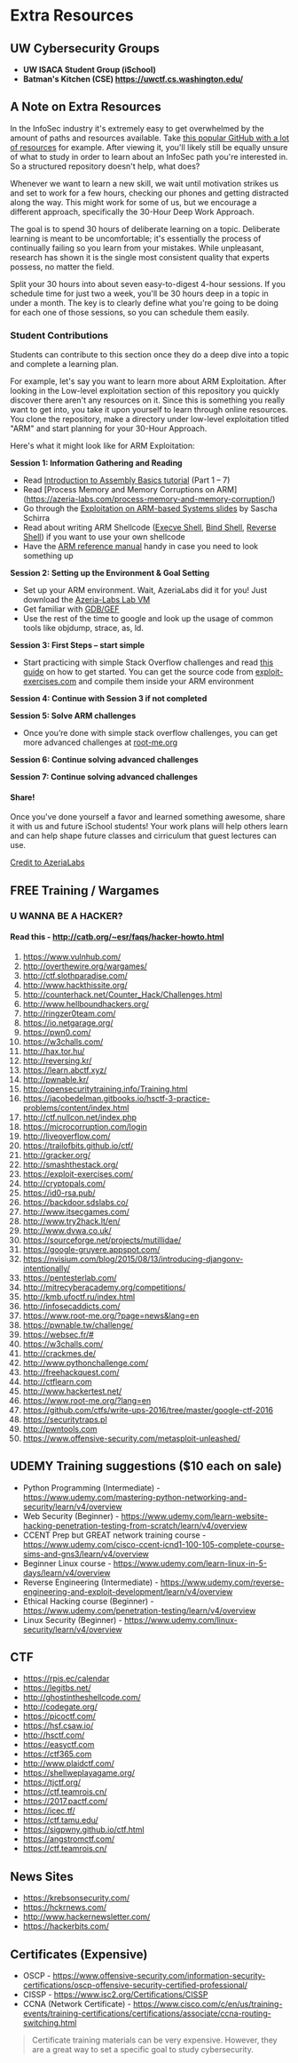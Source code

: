 # Extra Resources

## UW Cybersecurity Groups
* **UW ISACA Student Group (iSchool)**
* **Batman's Kitchen (CSE) https://uwctf.cs.washington.edu/**

A Note on Extra Resources
----------------------------

In the InfoSec industry it's extremely easy to get overwhelmed by the amount of paths and resources available. Take [this popular GitHub with a lot of resources](https://github.com/Hack-with-Github/Awesome-Hacking) for example. After viewing it, you'll likely still be equally unsure of what to study in order to learn about an InfoSec path you're interested in. So a structured repository doesn't help, what does?

Whenever we want to learn a new skill, we wait until motivation strikes us and set to work for a few hours, checking our phones and getting distracted along the way. This might work for some of us, but we encourage a different approach, specifically the 30-Hour Deep Work Approach.

The goal is to spend 30 hours of deliberate learning on a topic. Deliberate learning is meant to be uncomfortable; it's essentially the process of continually failing so you learn from your mistakes. While unpleasant, research has shown it is the single most consistent quality that experts possess, no matter the field.

Split your 30 hours into about seven easy-to-digest 4-hour sessions. If you schedule time for just two a week, you'll be 30 hours deep in a topic in under a month. The key is to clearly define what you're going to be doing for each one of those sessions, so you can schedule them easily.

### Student Contributions

Students can contribute to this section once they do a deep dive into a topic and complete a learning plan. 

For example, let's say you want to learn more about ARM Exploitation. After looking in the Low-level exploitation section of this repository you quickly discover there aren't any resources on it. Since this is something you really want to get into, you take it upon yourself to learn through online resources. You clone the repository, make a directory under low-level exploitation titled "ARM" and start planning for your 30-Hour Approach.

Here's what it might look like for ARM Exploitation:

**Session 1: Information Gathering and Reading**

* Read [Introduction to Assembly Basics tutorial](https://azeria-labs.com/writing-arm-assembly-part-1/) (Part 1 – 7)
* Read [Process Memory and Memory Corruptions on ARM] (https://azeria-labs.com/process-memory-and-memory-corruption/)
* Go through the [Exploitation on ARM-based Systems slides](https://github.com/sashs/arm_exploitation) by Sascha Schirra
* Read about writing ARM Shellcode ([Execve Shell](https://azeria-labs.com/writing-arm-shellcode/), [Bind Shell](https://azeria-labs.com/tcp-bind-shell-in-assembly-arm-32-bit/), [Reverse Shell](https://azeria-labs.com/tcp-reverse-shell-in-assembly-arm-32-bit/)) if you want to use your own shellcode
* Have the [ARM reference manual](http://infocenter.arm.com/help/index.jsp?topic=/com.arm.doc.dui0068b/index.html) handy in case you need to look something up

**Session 2: Setting up the Environment & Goal Setting**

* Set up your ARM environment. Wait, AzeriaLabs did it for you! Just download the [Azeria-Labs Lab VM](https://azeria-labs.com/arm-lab-vm/)
* Get familiar with [GDB/GEF](https://azeria-labs.com/debugging-with-gdb-introduction/)
* Use the rest of the time to google and look up the usage of common tools like objdump, strace, as, ld.

**Session 3: First Steps – start simple**

* Start practicing with simple Stack Overflow challenges and read [this guide](https://azeria-labs.com/part-3-stack-overflow-challenges/) on how to get started. You can get the source code from [exploit-exercises.com](https://exploit-exercises.com/protostar/) and compile them inside your ARM environment

**Session 4: Continue with Session 3 if not completed**

**Session 5: Solve ARM challenges**

* Once you’re done with simple stack overflow challenges, you can get more advanced challenges at [root-me.org](https://www.root-me.org/?page=recherche&lang=en&recherche=ARM)

**Session 6: Continue solving advanced challenges**

**Session 7: Continue solving advanced challenges**

#### Share!

Once you've done yourself a favor and learned something awesome, share it with us and future iSchool students! Your work plans will help others learn and can help shape future classes and cirriculum that guest lectures can use.

[Credit to AzeriaLabs](https://azeria-labs.com/the-importance-of-deep-work-the-30-hour-method-for-learning-a-new-skill/)

## FREE Training / Wargames

### U WANNA BE A HACKER?
#### Read this - http://catb.org/~esr/faqs/hacker-howto.html

1. https://www.vulnhub.com/
2. http://overthewire.org/wargames/
4. http://ctf.slothparadise.com/
6. http://www.hackthissite.org/
7. http://counterhack.net/Counter_Hack/Challenges.html
8. http://www.hellboundhackers.org/
9. http://ringzer0team.com/
10. https://io.netgarage.org/
11. https://pwn0.com/
12. https://w3challs.com/
13. http://hax.tor.hu/
14. http://reversing.kr/
15. https://learn.abctf.xyz/
16. http://pwnable.kr/
17. http://opensecuritytraining.info/Training.html
18. https://jacobedelman.gitbooks.io/hsctf-3-practice-problems/content/index.html
19. http://ctf.nullcon.net/index.php
20. https://microcorruption.com/login
21. http://liveoverflow.com/
22. https://trailofbits.github.io/ctf/
23. http://gracker.org/
24. http://smashthestack.org/
25. https://exploit-exercises.com/
26. http://cryptopals.com/
27. https://id0-rsa.pub/
28. https://backdoor.sdslabs.co/
29. http://www.itsecgames.com/
30. http://www.try2hack.lt/en/
31. http://www.dvwa.co.uk/
32. https://sourceforge.net/projects/mutillidae/
33. https://google-gruyere.appspot.com/
34. https://nvisium.com/blog/2015/08/13/introducing-djangonv-intentionally/
35. https://pentesterlab.com/
36. http://mitrecyberacademy.org/competitions/
37. http://kmb.ufoctf.ru/index.html
38. http://infosecaddicts.com/
39. https://www.root-me.org/?page=news&lang=en
40. https://pwnable.tw/challenge/
41. https://websec.fr/#
42. https://w3challs.com/
43. http://crackmes.de/
44. http://www.pythonchallenge.com/
45. http://freehackquest.com/
46. http://ctflearn.com
47. http://www.hackertest.net/
48. https://www.root-me.org/?lang=en
49. https://github.com/ctfs/write-ups-2016/tree/master/google-ctf-2016
50. https://securitytraps.pl
51. http://pwntools.com
52. https://www.offensive-security.com/metasploit-unleashed/

## UDEMY Training suggestions ($10 each on sale)
* Python Programming (Intermediate) - https://www.udemy.com/mastering-python-networking-and-security/learn/v4/overview
* Web Security (Beginner) - https://www.udemy.com/learn-website-hacking-penetration-testing-from-scratch/learn/v4/overview
* CCENT Prep but GREAT network training course - https://www.udemy.com/cisco-ccent-icnd1-100-105-complete-course-sims-and-gns3/learn/v4/overview
* Beginner Linux course - https://www.udemy.com/learn-linux-in-5-days/learn/v4/overview
* Reverse Engineering (Intermediate) - https://www.udemy.com/reverse-engineering-and-exploit-development/learn/v4/overview
* Ethical Hacking course (Beginner) - https://www.udemy.com/penetration-testing/learn/v4/overview
* Linux Security (Beginner) - https://www.udemy.com/linux-security/learn/v4/overview

## CTF
* https://rpis.ec/calendar
* https://legitbs.net/
* http://ghostintheshellcode.com/
* http://codegate.org/
* https://picoctf.com/
* https://hsf.csaw.io/
* http://hsctf.com/
* https://easyctf.com
* https://ctf365.com
* http://www.plaidctf.com/
* https://shellweplayagame.org/
* https://tjctf.org/
* https://ctf.teamrois.cn/
* https://2017.pactf.com/
* https://icec.tf/
* https://ctf.tamu.edu/
* https://sigpwny.github.io/ctf.html
* https://angstromctf.com/
* https://ctf.teamrois.cn/

## News Sites

* https://krebsonsecurity.com/
* https://hckrnews.com/
* http://www.hackernewsletter.com/
* https://hackerbits.com/

## Certificates (Expensive)
* OSCP - https://www.offensive-security.com/information-security-certifications/oscp-offensive-security-certified-professional/
* CISSP - https://www.isc2.org/Certifications/CISSP
* CCNA (Network Certificate) - https://www.cisco.com/c/en/us/training-events/training-certifications/certifications/associate/ccna-routing-switching.html
> Certificate training materials can be very expensive. However, they are a great way to set a specific goal to study cybersecurity. 
